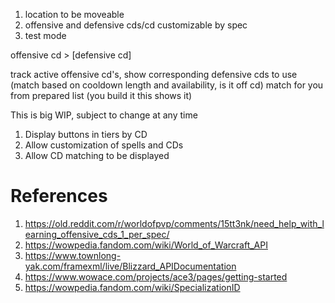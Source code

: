 1. location to be moveable
2. offensive and defensive cds/cd customizable by spec
3. test mode

offensive cd > [defensive cd]


track active offensive cd's, show corresponding defensive cds to use (match based on cooldown length and availability, is it off cd)
match for you
from prepared list (you build it this shows it)

This is big WIP, subject to change at any time

1. Display buttons in tiers by CD
2. Allow customization of spells and CDs
3. Allow CD matching to be displayed

# References
1. https://old.reddit.com/r/worldofpvp/comments/15tt3nk/need_help_with_learning_offensive_cds_1_per_spec/
2. https://wowpedia.fandom.com/wiki/World_of_Warcraft_API
3. https://www.townlong-yak.com/framexml/live/Blizzard_APIDocumentation
4. https://www.wowace.com/projects/ace3/pages/getting-started
5. https://wowpedia.fandom.com/wiki/SpecializationID
